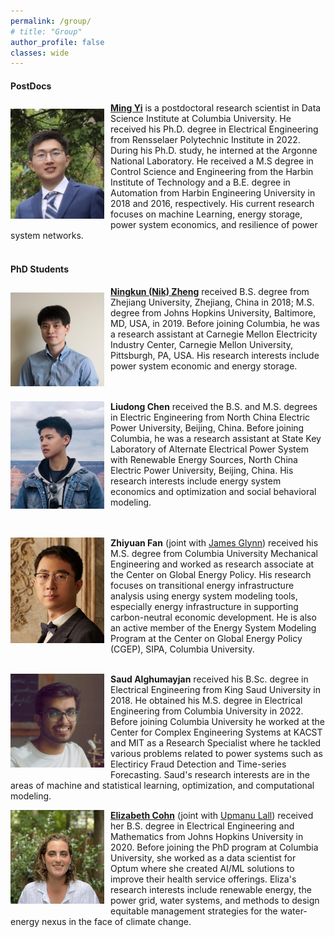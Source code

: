 ```yaml
---
permalink: /group/
# title: "Group"
author_profile: false
classes: wide
---
```


#### PostDocs

<img style="float: left;  margin-top: 10px;
  margin-bottom: 10px;
  margin-right: 10px;
  margin-left: 0px;" src="/assets/images/ming.jpg" width="150px" >

[**Ming Yi**](https://yiminghit.github.io/) is a postdoctoral research scientist in Data Science Institute at Columbia University. He received his Ph.D. degree in Electrical Engineering from Rensselaer Polytechnic Institute in 2022. During his Ph.D. study, he interned at the Argonne National Laboratory. He received a M.S degree in Control Science and Engineering from the Harbin Institute of Technology and a B.E. degree in Automation from Harbin Engineering University in 2018 and 2016, respectively. His current research focuses on machine Learning, energy storage,  power system economics, and resilience of power system networks.
<br />
<br />

#### PhD Students

<img style="float: left;  margin-top: 10px;
  margin-bottom: 10px;
  margin-right: 10px;
  margin-left: 0px;" src="/assets/images/nik.jpeg" width="150px" >

[**Ningkun (Nik) Zheng**](https://ningkunzheng.github.io/) received B.S. degree from Zhejiang University, Zhejiang, China in 2018; M.S. degree from Johns Hopkins University, Baltimore, MD, USA, in 2019.  Before joining Columbia, he was a research assistant at Carnegie Mellon Electricity Industry Center, Carnegie Mellon University, Pittsburgh, PA, USA. His research interests include power system economic and energy storage.
<br />
<br />
<br />



<img style="float: left;  margin-top: 0px;
  margin-bottom: 10px;
  margin-right: 10px;
  margin-left: 0px;" src="/assets/images/liudong.jpg" width="150px" >

**Liudong Chen** received the B.S. and M.S. degrees in Electric Engineering from North China Electric Power University, Beijing, China. Before joining Columbia, he was a research assistant at State Key Laboratory of Alternate Electrical Power System with Renewable Energy Sources, North China Electric Power University, Beijing, China. His research interests include energy system economics and optimization and social behavioral modeling.
<br />
<br />
<br />

<img style="float: left;  margin-top: 0px;
  margin-bottom: 10px;
  margin-right: 10px;
  margin-left: 0px;" src="/assets/images/fan.jpg" width="150px" >

**Zhiyuan Fan** (joint with [James Glynn](https://www.energypolicy.columbia.edu/dr-james-glynn)) received his M.S. degree from Columbia University Mechanical Engineering and worked as research associate at the Center on Global Energy Policy. His research focuses on transitional energy infrastructure analysis using energy system modeling tools, especially energy infrastructure in supporting carbon-neutral economic development. He is also an active member of the Energy System Modeling Program at the Center on Global Energy Policy (CGEP), SIPA, Columbia University.
<br />
<br />

<img style="float: left;  margin-top: 0px;
  margin-bottom: 10px;
  margin-right: 10px;
  margin-left: 0px;" src="/assets/images/saud.jpg" width="150px" >

**Saud Alghumayjan**  received his B.Sc. degree in Electrical Engineering from King Saud University in 2018. He obtained his M.S. degree in Electrical Engineering from Columbia University in 2022. Before joining Columbia University he worked at the Center for Complex Engineering Systems at KACST and MIT as a Research Specialist where he tackled various problems related to power systems such as Electiricy Fraud Detection and Time-series Forecasting. Saud's research interests are in the areas of machine and statistical learning, optimization, and computational modeling.
<br />


<img style="float: left;  margin-top: 0px;
  margin-bottom: 10px;
  margin-right: 10px;
  margin-left: 0px;" src="/assets/images/cohn.jpg" width="150px" >

[**Elizabeth Cohn**](https://github.com/ecohn44) (joint with [Upmanu Lall](http://www.columbia.edu/~ula2/)) received her B.S. degree in Electrical Engineering and Mathematics from Johns Hopkins University in 2020. Before joining the PhD program at Columbia University, she worked as a data scientist for Optum where she created AI/ML solutions to improve their health service offerings. Eliza's research interests include renewable energy, the power grid,  water systems, and methods to design equitable management strategies for the water-energy nexus in the face of climate change.
<br />
<br />

<!-- #### MS Students

<img style="float: left;  margin-top: 10px;
  margin-bottom: 10px;
  margin-right: 10px;
  margin-left: 0px;" src="/assets/images/joshua.jpg" width="150px" >

[**Joshua Jaworski**](https://www.linkedin.com/in/jjjaworski/) is an Electrical Engineering M.Sc. student at Columbia University. He received his B.Sc. degree in Mechanical Engineering from the University of Washington, Seattle, U.S. in 2017. Before joining the M.Sc. program at Columbia, he was the lead Process Engineer at First Quantum Minerals’ power station, port and copper concentrate filtration plant complex in Panama.
<br />
<br />
<br />

<img style="float: left;  margin-top: 0px;
  margin-bottom: 10px;
  margin-right: 10px;
  margin-left: 0px;" src="/assets/images/yousuf.jpg" width="150px" >

**Yousuf Baker** is an M.Sc Electrical Engineering student at Columbia University. He completed his B.Sc in Electrical Engineering at Boston University during which he also worked as a research assistant in BU's computational imaging lab working on scalable deep learning methods, and also as a venture's associate working on the divestment from shale oil to clean tech.
<br />
<br />
<br />

<img style="float: left;  margin-top: 0px;
  margin-bottom: 10px;
  margin-right: 10px;
  margin-left: 0px;" src="/assets/images/jiajun.jpg" width="150px" >

**Jiajun Han** is an M.Sc Electrical Engineering student at Columbia University. He graduated from North China Electric Power University and my BS study mainly refers to power systems and grids.

<br />
<br />



#### Undergraduate Students



#### Alumni

**MS students**<br />
*Yishi Wang*, Civil Engineering and Engineering Mechanics, 2021<br />
*Sacha Belaisch*, Electrical Engineering, 2021<br />
*Zekun Ji*, Applied Mathematics, 2021<br />
*Danyi Huang*, Chemical Engineering, 2021<br />



**Undergraduate students**<br />
*Steven Liu*, Computer Science, 2021<br />
*Akira Higaki*, Computer Science, 2021<br />
*Luiz do Valle*, Computer Science, 2020<br />
*Felipe Couto*, Mechanical Engineering, 2020<br />
*Wenting Ma*, Electrical Engineering, Tsinghua University (visitor), 2020 -->

